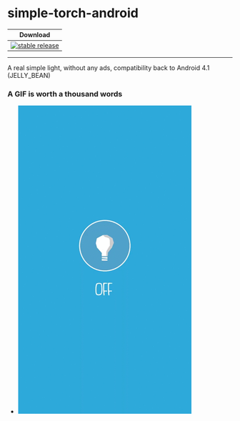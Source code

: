 # simple-torch-android

| Download |
|----------|
| [![stable release](https://img.shields.io/badge/release-v1.6.0-blue.svg)](https://github.com/knkcni/simple-torch-android/releases) |

***
A real simple light, without any ads, compatibility back to Android 4.1 (JELLY_BEAN)

### A GIF is worth a thousand words
* ![](APK/simple-torche-video.gif)
